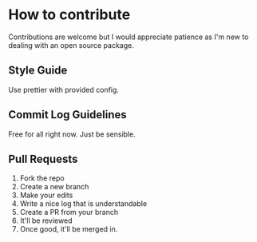 # How to contribute

Contributions are welcome but I would appreciate patience as I'm new to dealing with an open source package.

## Style Guide

Use prettier with provided config.

## Commit Log Guidelines

Free for all right now. Just be sensible.

## Pull Requests

1. Fork the repo
2. Create a new branch
3. Make your edits
4. Write a nice log that is understandable
5. Create a PR from your branch
6. It'll be reviewed
7. Once good, it'll be merged in.